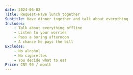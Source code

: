 ```yaml
---
date: 2024-06-02
Title: Request-Have lunch together
Subtitle: Have dinner together and talk about everything
Includes:
    - Talk about everything offline
    - Listen to your worries
    - Pass a boring afternoon
    - A chance he pays the bill
Excludes:
    - No alcohol
    - No cigarettes
    - You decide what to eat
Price: CNY 99 / month
---
```

